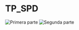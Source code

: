 # TP_SPD
![Primera parte](https://github.com/FiorellaAguayo/TP_SPD/blob/main/im%C3%A1genes/pt1.png)
![Segunda parte](https://github.com/FiorellaAguayo/TP_SPD/blob/main/im%C3%A1genes/pt2.png)